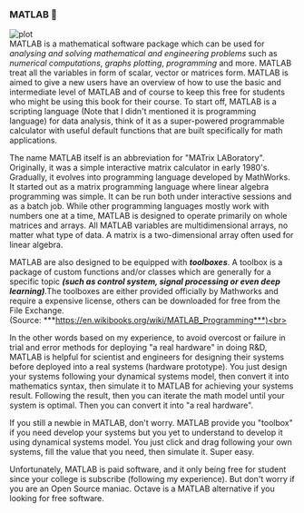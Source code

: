 ### MATLAB :flags: <br> 
![plot](https://upload.wikimedia.org/wikipedia/commons/archive/2/21/20170128174109%21Matlab_Logo.png)<br>
MATLAB is a mathematical software package which can be used for *analysing and solving mathematical and engineering problems* such as *numerical computations*, *graphs plotting*, *programming* and more. MATLAB treat all the variables in form of scalar, vector or matrices form. MATLAB is aimed to give a new users have an overview of how to use the basic and intermediate level of MATLAB and of course to keep this free for students who might be using this book for their course. To start off, MATLAB is a scripting language (Note that I didn't mentioned it is programming language) for data analysis, think of it as a super-powered programmable calculator with useful default functions that are built specifically for math applications.<br>

The name MATLAB itself is an abbreviation for "MATrix LABoratory". Originally, it was a simple interactive matrix calculator in early 1980's. Gradually, it evolves into programming language developed by MathWorks. It started out as a matrix programming language where linear algebra programming was simple. It can be run both under interactive sessions and as a batch job. While other programming languages mostly work with numbers one at a time, MATLAB is designed to operate primarily on whole matrices and arrays. All MATLAB variables are multidimensional arrays, no matter what type of data. A matrix is a two-dimensional array often used for linear algebra.<br>

MATLAB are also designed to be equipped with ***toolboxes***. A toolbox is a package of custom functions and/or classes which are generally for a specific topic ***(such as control system, signal processing or even deep learning)***.The toolboxes are either provided officially by Mathworks and require a expensive license, others can be downloaded for free from the File Exchange.<br>(Source: ***https://en.wikibooks.org/wiki/MATLAB_Programming***)<br><br>

In the other words based on my experience, to avoid overcost or failure in trial and error methods for deploying "a real hardware" in doing R&D, MATLAB is helpful for scientist and engineers for designing their systems before deployed into a real systems (hardware prototype). You just design your systems following your dynamical systems model, then convert it into mathematics syntax, then simulate it to MATLAB for achieving your systems result. Following the result, then you can iterate the math model until your system is optimal. Then you can convert it into "a real hardware".<br>

If you still a newbie in MATLAB, don't worry. MATLAB provide you "toolbox" if you need develop your systems but you yet to understand to develop it using dynamical systems model. You just click and drag following your own systems, fill the value that you need, then simulate it. Super easy.<br>

Unfortunately, MATLAB is paid software, and it only being free for student since your college is subscribe (following my experience). But don't worry if you are an Open Source maniac. Octave is a MATLAB alternative if you looking for free software.<br><br>
